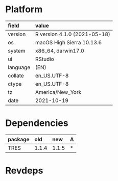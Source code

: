 # Platform

|field    |value                        |
|:--------|:----------------------------|
|version  |R version 4.1.0 (2021-05-18) |
|os       |macOS High Sierra 10.13.6    |
|system   |x86_64, darwin17.0           |
|ui       |RStudio                      |
|language |(EN)                         |
|collate  |en_US.UTF-8                  |
|ctype    |en_US.UTF-8                  |
|tz       |America/New_York             |
|date     |2021-10-19                   |

# Dependencies

|package |old   |new   |Δ  |
|:-------|:-----|:-----|:--|
|TRES    |1.1.4 |1.1.5 |*  |

# Revdeps

